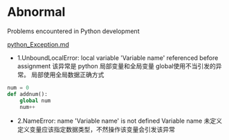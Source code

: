 # Abnormal
Problems encountered in Python development

[python_Exception.md](https://github.com/luck-fc/Abnormal/blob/master/python_Exception.md)

* 1.UnboundLocalError: local variable 'Variable name' referenced before assignment
该异常是 python 局部变量和全局变量 global使用不当引发的异常。 
局部使用全局数据正确方式
~~~python
num = 0
def addnum():
	global num
	num++
~~~

* 2.NameError: name 'Variable name' is not defined
Variable name 未定义 定义变量应该指定数据类型，不然操作该变量会引发该异常

